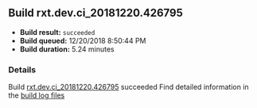 ## Build rxt.dev.ci_20181220.426795
- **Build result:** `succeeded`
- **Build queued:** 12/20/2018 8:50:44 PM
- **Build duration:** 5.24 minutes
### Details
Build [rxt.dev.ci_20181220.426795](https://winappstudio.visualstudio.com/web/build.aspx?pcguid=a4ef43be-68ce-4195-a619-079b4d9834c2&builduri=vstfs%3a%2f%2f%2fBuild%2fBuild%2f26795) succeeded
Find detailed information in the [build log files](https://uwpctdiags.blob.core.windows.net/buildlogs/rxt.dev.ci_20181220.426795_logs.zip)
